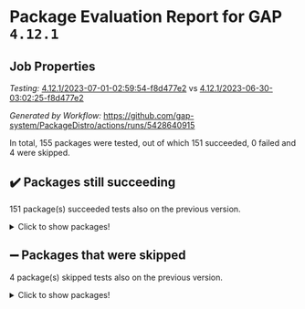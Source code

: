 # Package Evaluation Report for GAP `4.12.1`

## Job Properties

*Testing:* [4.12.1/2023-07-01-02:59:54-f8d477e2](https://github.com/gap-system/PackageDistro/blob/data/reports/4.12.1/2023-07-01-02:59:54-f8d477e2) vs [4.12.1/2023-06-30-03:02:25-f8d477e2](https://github.com/gap-system/PackageDistro/blob/data/reports/4.12.1/2023-06-30-03:02:25-f8d477e2)

*Generated by Workflow:* https://github.com/gap-system/PackageDistro/actions/runs/5428640915

In total, 155 packages were tested, out of which 151 succeeded, 0 failed and 4 were skipped.

## :heavy_check_mark: Packages still succeeding

151 package(s) succeeded tests also on the previous version.
<details><summary>Click to show packages!</summary>

- 4ti2interface 2023.02-04 [(success)](https://github.com/gap-system/PackageDistro/actions/runs/5428640915/jobs/9873119685)
- ace 5.6.2 [(success)](https://github.com/gap-system/PackageDistro/actions/runs/5428640915/jobs/9873119731)
- aclib 1.3.2 [(success)](https://github.com/gap-system/PackageDistro/actions/runs/5428640915/jobs/9873119787)
- agt 0.3.1 [(success)](https://github.com/gap-system/PackageDistro/actions/runs/5428640915/jobs/9873119841)
- alnuth 3.2.1 [(success)](https://github.com/gap-system/PackageDistro/actions/runs/5428640915/jobs/9873119895)
- anupq 3.3.0 [(success)](https://github.com/gap-system/PackageDistro/actions/runs/5428640915/jobs/9873119963)
- atlasrep 2.1.6 [(success)](https://github.com/gap-system/PackageDistro/actions/runs/5428640915/jobs/9873120036)
- autodoc 2023.06.19 [(success)](https://github.com/gap-system/PackageDistro/actions/runs/5428640915/jobs/9873120100)
- automata 1.15 [(success)](https://github.com/gap-system/PackageDistro/actions/runs/5428640915/jobs/9873120168)
- automgrp 1.3.2 [(success)](https://github.com/gap-system/PackageDistro/actions/runs/5428640915/jobs/9873120229)
- autpgrp 1.11 [(success)](https://github.com/gap-system/PackageDistro/actions/runs/5428640915/jobs/9873120289)
- cap 2023.06-08 [(success)](https://github.com/gap-system/PackageDistro/actions/runs/5428640915/jobs/9873120363)
- caratinterface 2.3.5 [(success)](https://github.com/gap-system/PackageDistro/actions/runs/5428640915/jobs/9873120424)
- cddinterface 2022.11.01 [(success)](https://github.com/gap-system/PackageDistro/actions/runs/5428640915/jobs/9873120483)
- circle 1.6.6 [(success)](https://github.com/gap-system/PackageDistro/actions/runs/5428640915/jobs/9873120567)
- classicpres 1.22 [(success)](https://github.com/gap-system/PackageDistro/actions/runs/5428640915/jobs/9873120628)
- cohomolo 1.6.11 [(success)](https://github.com/gap-system/PackageDistro/actions/runs/5428640915/jobs/9873120688)
- congruence 1.2.5 [(success)](https://github.com/gap-system/PackageDistro/actions/runs/5428640915/jobs/9873120761)
- corelg 1.56 [(success)](https://github.com/gap-system/PackageDistro/actions/runs/5428640915/jobs/9873120837)
- crime 1.6 [(success)](https://github.com/gap-system/PackageDistro/actions/runs/5428640915/jobs/9873120911)
- crisp 1.4.6 [(success)](https://github.com/gap-system/PackageDistro/actions/runs/5428640915/jobs/9873120970)
- crypting 0.10.4 [(success)](https://github.com/gap-system/PackageDistro/actions/runs/5428640915/jobs/9873121030)
- cryst 4.1.26 [(success)](https://github.com/gap-system/PackageDistro/actions/runs/5428640915/jobs/9873121096)
- crystcat 1.1.10 [(success)](https://github.com/gap-system/PackageDistro/actions/runs/5428640915/jobs/9873121156)
- ctbllib 1.3.6 [(success)](https://github.com/gap-system/PackageDistro/actions/runs/5428640915/jobs/9873121213)
- cubefree 1.19 [(success)](https://github.com/gap-system/PackageDistro/actions/runs/5428640915/jobs/9873121270)
- curlinterface 2.3.2 [(success)](https://github.com/gap-system/PackageDistro/actions/runs/5428640915/jobs/9873121334)
- cvec 2.8.1 [(success)](https://github.com/gap-system/PackageDistro/actions/runs/5428640915/jobs/9873121380)
- datastructures 0.3.0 [(success)](https://github.com/gap-system/PackageDistro/actions/runs/5428640915/jobs/9873121440)
- deepthought 1.0.6 [(success)](https://github.com/gap-system/PackageDistro/actions/runs/5428640915/jobs/9873121502)
- design 1.8 [(success)](https://github.com/gap-system/PackageDistro/actions/runs/5428640915/jobs/9873121546)
- difsets 2.3.1 [(success)](https://github.com/gap-system/PackageDistro/actions/runs/5428640915/jobs/9873121598)
- digraphs 1.6.2 [(success)](https://github.com/gap-system/PackageDistro/actions/runs/5428640915/jobs/9873121674)
- edim 1.3.7 [(success)](https://github.com/gap-system/PackageDistro/actions/runs/5428640915/jobs/9873121728)
- example 4.3.4 [(success)](https://github.com/gap-system/PackageDistro/actions/runs/5428640915/jobs/9873121791)
- examplesforhomalg 2023.02-04 [(success)](https://github.com/gap-system/PackageDistro/actions/runs/5428640915/jobs/9873121859)
- factint 1.6.3 [(success)](https://github.com/gap-system/PackageDistro/actions/runs/5428640915/jobs/9873121917)
- ferret 1.0.9 [(success)](https://github.com/gap-system/PackageDistro/actions/runs/5428640915/jobs/9873121991)
- fga 1.5.0 [(success)](https://github.com/gap-system/PackageDistro/actions/runs/5428640915/jobs/9873122062)
- fining 1.5.5 [(success)](https://github.com/gap-system/PackageDistro/actions/runs/5428640915/jobs/9873122128)
- float 1.0.3 [(success)](https://github.com/gap-system/PackageDistro/actions/runs/5428640915/jobs/9873122196)
- format 1.4.3 [(success)](https://github.com/gap-system/PackageDistro/actions/runs/5428640915/jobs/9873122251)
- forms 1.2.9 [(success)](https://github.com/gap-system/PackageDistro/actions/runs/5428640915/jobs/9873122321)
- fplsa 1.2.6 [(success)](https://github.com/gap-system/PackageDistro/actions/runs/5428640915/jobs/9873122374)
- fr 2.4.12 [(success)](https://github.com/gap-system/PackageDistro/actions/runs/5428640915/jobs/9873122428)
- francy 2.0.3 [(success)](https://github.com/gap-system/PackageDistro/actions/runs/5428640915/jobs/9873122490)
- fwtree 1.3 [(success)](https://github.com/gap-system/PackageDistro/actions/runs/5428640915/jobs/9873122543)
- gapdoc 1.6.6 [(success)](https://github.com/gap-system/PackageDistro/actions/runs/5428640915/jobs/9873122585)
- gauss 2023.02-04 [(success)](https://github.com/gap-system/PackageDistro/actions/runs/5428640915/jobs/9873122630)
- gaussforhomalg 2023.02-04 [(success)](https://github.com/gap-system/PackageDistro/actions/runs/5428640915/jobs/9873122663)
- gbnp 1.0.5 [(success)](https://github.com/gap-system/PackageDistro/actions/runs/5428640915/jobs/9873122703)
- generalizedmorphismsforcap 2023.03-01 [(success)](https://github.com/gap-system/PackageDistro/actions/runs/5428640915/jobs/9873122747)
- genss 1.6.8 [(success)](https://github.com/gap-system/PackageDistro/actions/runs/5428640915/jobs/9873122801)
- gradedmodules 2023.02-04 [(success)](https://github.com/gap-system/PackageDistro/actions/runs/5428640915/jobs/9873122842)
- gradedringforhomalg 2023.02-04 [(success)](https://github.com/gap-system/PackageDistro/actions/runs/5428640915/jobs/9873122890)
- grape 4.9.0 [(success)](https://github.com/gap-system/PackageDistro/actions/runs/5428640915/jobs/9873122930)
- groupoids 1.73 [(success)](https://github.com/gap-system/PackageDistro/actions/runs/5428640915/jobs/9873122988)
- grpconst 2.6.4 [(success)](https://github.com/gap-system/PackageDistro/actions/runs/5428640915/jobs/9873123027)
- guarana 0.96.3 [(success)](https://github.com/gap-system/PackageDistro/actions/runs/5428640915/jobs/9873123080)
- guava 3.18 [(success)](https://github.com/gap-system/PackageDistro/actions/runs/5428640915/jobs/9873123116)
- hap 1.56 [(success)](https://github.com/gap-system/PackageDistro/actions/runs/5428640915/jobs/9873123159)
- hapcryst 0.1.15 [(success)](https://github.com/gap-system/PackageDistro/actions/runs/5428640915/jobs/9873123179)
- hecke 1.5.3 [(success)](https://github.com/gap-system/PackageDistro/actions/runs/5428640915/jobs/9873123221)
- help 3.5 [(success)](https://github.com/gap-system/PackageDistro/actions/runs/5428640915/jobs/9873123249)
- homalg 2023.02-05 [(success)](https://github.com/gap-system/PackageDistro/actions/runs/5428640915/jobs/9873123305)
- homalgtocas 2023.02-04 [(success)](https://github.com/gap-system/PackageDistro/actions/runs/5428640915/jobs/9873123346)
- idrel 2.45 [(success)](https://github.com/gap-system/PackageDistro/actions/runs/5428640915/jobs/9873123388)
- images 1.3.1 [(success)](https://github.com/gap-system/PackageDistro/actions/runs/5428640915/jobs/9873123424)
- intpic 0.3.0 [(success)](https://github.com/gap-system/PackageDistro/actions/runs/5428640915/jobs/9873123473)
- io 4.8.1 [(success)](https://github.com/gap-system/PackageDistro/actions/runs/5428640915/jobs/9873123515)
- io_forhomalg 2023.02-04 [(success)](https://github.com/gap-system/PackageDistro/actions/runs/5428640915/jobs/9873123547)
- irredsol 1.4.4 [(success)](https://github.com/gap-system/PackageDistro/actions/runs/5428640915/jobs/9873123586)
- json 2.1.1 [(success)](https://github.com/gap-system/PackageDistro/actions/runs/5428640915/jobs/9873123640)
- jupyterkernel 1.5.0 [(success)](https://github.com/gap-system/PackageDistro/actions/runs/5428640915/jobs/9873123682)
- jupyterviz 1.5.6 [(success)](https://github.com/gap-system/PackageDistro/actions/runs/5428640915/jobs/9873123728)
- kan 1.35 [(success)](https://github.com/gap-system/PackageDistro/actions/runs/5428640915/jobs/9873123766)
- kbmag 1.5.11 [(success)](https://github.com/gap-system/PackageDistro/actions/runs/5428640915/jobs/9873123810)
- laguna 3.9.6 [(success)](https://github.com/gap-system/PackageDistro/actions/runs/5428640915/jobs/9873123849)
- liealgdb 2.2.1 [(success)](https://github.com/gap-system/PackageDistro/actions/runs/5428640915/jobs/9873123904)
- liepring 2.8 [(success)](https://github.com/gap-system/PackageDistro/actions/runs/5428640915/jobs/9873123950)
- liering 2.4.2 [(success)](https://github.com/gap-system/PackageDistro/actions/runs/5428640915/jobs/9873123991)
- linearalgebraforcap 2023.06-02 [(success)](https://github.com/gap-system/PackageDistro/actions/runs/5428640915/jobs/9873124033)
- localizeringforhomalg 2023.02-04 [(success)](https://github.com/gap-system/PackageDistro/actions/runs/5428640915/jobs/9873124076)
- loops 3.4.3 [(success)](https://github.com/gap-system/PackageDistro/actions/runs/5428640915/jobs/9873124128)
- lpres 1.0.3 [(success)](https://github.com/gap-system/PackageDistro/actions/runs/5428640915/jobs/9873124175)
- majoranaalgebras 1.5.1 [(success)](https://github.com/gap-system/PackageDistro/actions/runs/5428640915/jobs/9873124226)
- mapclass 1.4.6 [(success)](https://github.com/gap-system/PackageDistro/actions/runs/5428640915/jobs/9873124295)
- matgrp 0.70 [(success)](https://github.com/gap-system/PackageDistro/actions/runs/5428640915/jobs/9873124349)
- matricesforhomalg 2023.02-04 [(success)](https://github.com/gap-system/PackageDistro/actions/runs/5428640915/jobs/9873124416)
- modisom 2.5.4 [(success)](https://github.com/gap-system/PackageDistro/actions/runs/5428640915/jobs/9873124481)
- modulepresentationsforcap 2023.06-02 [(success)](https://github.com/gap-system/PackageDistro/actions/runs/5428640915/jobs/9873124539)
- modules 2023.02-04 [(success)](https://github.com/gap-system/PackageDistro/actions/runs/5428640915/jobs/9873124587)
- monoidalcategories 2023.05-03 [(success)](https://github.com/gap-system/PackageDistro/actions/runs/5428640915/jobs/9873124645)
- nconvex 2022.09-01 [(success)](https://github.com/gap-system/PackageDistro/actions/runs/5428640915/jobs/9873124707)
- nilmat 1.4.2 [(success)](https://github.com/gap-system/PackageDistro/actions/runs/5428640915/jobs/9873124755)
- nock 1.5 [(success)](https://github.com/gap-system/PackageDistro/actions/runs/5428640915/jobs/9873124806)
- normalizinterface 1.3.6 [(success)](https://github.com/gap-system/PackageDistro/actions/runs/5428640915/jobs/9873124851)
- nq 2.5.10 [(success)](https://github.com/gap-system/PackageDistro/actions/runs/5428640915/jobs/9873124905)
- numericalsgps 1.3.1 [(success)](https://github.com/gap-system/PackageDistro/actions/runs/5428640915/jobs/9873124957)
- openmath 11.5.3 [(success)](https://github.com/gap-system/PackageDistro/actions/runs/5428640915/jobs/9873125004)
- orb 4.9.0 [(success)](https://github.com/gap-system/PackageDistro/actions/runs/5428640915/jobs/9873125055)
- packagemanager 1.4.1 [(success)](https://github.com/gap-system/PackageDistro/actions/runs/5428640915/jobs/9873125102)
- patternclass 2.4.3 [(success)](https://github.com/gap-system/PackageDistro/actions/runs/5428640915/jobs/9873125152)
- permut 2.0.4 [(success)](https://github.com/gap-system/PackageDistro/actions/runs/5428640915/jobs/9873125195)
- polenta 1.3.10 [(success)](https://github.com/gap-system/PackageDistro/actions/runs/5428640915/jobs/9873125239)
- polymaking 0.8.6 [(success)](https://github.com/gap-system/PackageDistro/actions/runs/5428640915/jobs/9873125278)
- primgrp 3.4.4 [(success)](https://github.com/gap-system/PackageDistro/actions/runs/5428640915/jobs/9873125316)
- profiling 2.5.4 [(success)](https://github.com/gap-system/PackageDistro/actions/runs/5428640915/jobs/9873125366)
- qpa 1.34 [(success)](https://github.com/gap-system/PackageDistro/actions/runs/5428640915/jobs/9873125410)
- quagroup 1.8.3 [(success)](https://github.com/gap-system/PackageDistro/actions/runs/5428640915/jobs/9873125447)
- radiroot 2.9 [(success)](https://github.com/gap-system/PackageDistro/actions/runs/5428640915/jobs/9873125489)
- rcwa 4.7.1 [(success)](https://github.com/gap-system/PackageDistro/actions/runs/5428640915/jobs/9873125528)
- rds 1.8 [(success)](https://github.com/gap-system/PackageDistro/actions/runs/5428640915/jobs/9873125562)
- recog 1.4.2 [(success)](https://github.com/gap-system/PackageDistro/actions/runs/5428640915/jobs/9873125618)
- repndecomp 1.3.0 [(success)](https://github.com/gap-system/PackageDistro/actions/runs/5428640915/jobs/9873125674)
- repsn 3.1.1 [(success)](https://github.com/gap-system/PackageDistro/actions/runs/5428640915/jobs/9873125717)
- resclasses 4.7.3 [(success)](https://github.com/gap-system/PackageDistro/actions/runs/5428640915/jobs/9873125782)
- ringsforhomalg 2023.02-05 [(success)](https://github.com/gap-system/PackageDistro/actions/runs/5428640915/jobs/9873125840)
- sco 2023.02-04 [(success)](https://github.com/gap-system/PackageDistro/actions/runs/5428640915/jobs/9873125883)
- scscp 2.4.1 [(success)](https://github.com/gap-system/PackageDistro/actions/runs/5428640915/jobs/9873125909)
- semigroups 5.2.1 [(success)](https://github.com/gap-system/PackageDistro/actions/runs/5428640915/jobs/9873125969)
- sglppow 2.3 [(success)](https://github.com/gap-system/PackageDistro/actions/runs/5428640915/jobs/9873126012)
- sgpviz 0.999.5 [(success)](https://github.com/gap-system/PackageDistro/actions/runs/5428640915/jobs/9873126062)
- simpcomp 2.1.14 [(success)](https://github.com/gap-system/PackageDistro/actions/runs/5428640915/jobs/9873126112)
- singular 2023.02.09 [(success)](https://github.com/gap-system/PackageDistro/actions/runs/5428640915/jobs/9873126159)
- sl2reps 1.1 [(success)](https://github.com/gap-system/PackageDistro/actions/runs/5428640915/jobs/9873126211)
- sla 1.5.3 [(success)](https://github.com/gap-system/PackageDistro/actions/runs/5428640915/jobs/9873126266)
- smallgrp 1.5.3 [(success)](https://github.com/gap-system/PackageDistro/actions/runs/5428640915/jobs/9873126309)
- smallsemi 0.6.13 [(success)](https://github.com/gap-system/PackageDistro/actions/runs/5428640915/jobs/9873126355)
- sonata 2.9.6 [(success)](https://github.com/gap-system/PackageDistro/actions/runs/5428640915/jobs/9873126395)
- sophus 1.27 [(success)](https://github.com/gap-system/PackageDistro/actions/runs/5428640915/jobs/9873126434)
- spinsym 1.5.2 [(success)](https://github.com/gap-system/PackageDistro/actions/runs/5428640915/jobs/9873126477)
- standardff 0.9.4 [(success)](https://github.com/gap-system/PackageDistro/actions/runs/5428640915/jobs/9873126510)
- symbcompcc 1.3.2 [(success)](https://github.com/gap-system/PackageDistro/actions/runs/5428640915/jobs/9873126537)
- thelma 1.3 [(success)](https://github.com/gap-system/PackageDistro/actions/runs/5428640915/jobs/9873126560)
- tomlib 1.2.9 [(success)](https://github.com/gap-system/PackageDistro/actions/runs/5428640915/jobs/9873126611)
- toolsforhomalg 2023.05-01 [(success)](https://github.com/gap-system/PackageDistro/actions/runs/5428640915/jobs/9873126641)
- toric 1.9.5 [(success)](https://github.com/gap-system/PackageDistro/actions/runs/5428640915/jobs/9873126678)
- toricvarieties 2022.07.13 [(success)](https://github.com/gap-system/PackageDistro/actions/runs/5428640915/jobs/9873126721)
- transgrp 3.6.4 [(success)](https://github.com/gap-system/PackageDistro/actions/runs/5428640915/jobs/9873126751)
- ugaly 4.0.3 [(success)](https://github.com/gap-system/PackageDistro/actions/runs/5428640915/jobs/9873126777)
- unipot 1.5 [(success)](https://github.com/gap-system/PackageDistro/actions/runs/5428640915/jobs/9873126802)
- unitlib 4.2.0 [(success)](https://github.com/gap-system/PackageDistro/actions/runs/5428640915/jobs/9873126830)
- utils 0.82 [(success)](https://github.com/gap-system/PackageDistro/actions/runs/5428640915/jobs/9873126858)
- uuid 0.7 [(success)](https://github.com/gap-system/PackageDistro/actions/runs/5428640915/jobs/9873126887)
- walrus 0.9991 [(success)](https://github.com/gap-system/PackageDistro/actions/runs/5428640915/jobs/9873126920)
- wedderga 4.10.4 [(success)](https://github.com/gap-system/PackageDistro/actions/runs/5428640915/jobs/9873126949)
- xmod 2.91 [(success)](https://github.com/gap-system/PackageDistro/actions/runs/5428640915/jobs/9873126991)
- xmodalg 1.23 [(success)](https://github.com/gap-system/PackageDistro/actions/runs/5428640915/jobs/9873127047)
- yangbaxter 0.10.3 [(success)](https://github.com/gap-system/PackageDistro/actions/runs/5428640915/jobs/9873127112)
- zeromqinterface 0.14 [(success)](https://github.com/gap-system/PackageDistro/actions/runs/5428640915/jobs/9873127180)
</details>

## :heavy_minus_sign: Packages that were skipped

4 package(s) skipped tests also on the previous version.
<details><summary>Click to show packages!</summary>

- browse 1.8.21 [(skipped)](https://github.com/gap-system/PackageDistro/actions/runs/5428640915/jobs/9873011451)
- itc 1.5.1 [(skipped)](https://github.com/gap-system/PackageDistro/actions/runs/5428640915/jobs/9873011451)
- polycyclic 2.16 [(skipped)](https://github.com/gap-system/PackageDistro/actions/runs/5428640915/jobs/9873011451)
- xgap 4.31 [(skipped)](https://github.com/gap-system/PackageDistro/actions/runs/5428640915/jobs/9873011451)
</details>


